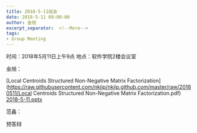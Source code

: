 ```yaml
---
title: 2018-5-11组会
date: 2018-5-11 09:00:00
author: 金旭
excerpt_separator:  <!--More-->
tags:
- Group Meeting
---
```

时间：2018年5月11日上午9点 地点：软件学院2楼会议室 

金旭：

[Local Centroids Structured Non-Negative Matrix Factorization](https://raw.githubusercontent.com/nkiip/nkiip.github.com/master/raw/20180511/Local Centroids Structured Non-Negative Matrix Factorization.pdf)
[2018-5-11.pptx](https://raw.githubusercontent.com/nkiip/nkiip.github.com/master/raw/20180511/20180511/2018-5-11.pptx)


范鑫：

预答辩